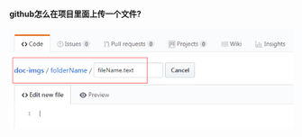 #### github怎么在项目里面上传一个文件?
![](https://raw.githubusercontent.com/FireJoinSnow/doc-imgs/master/github/201904181146.png)
	